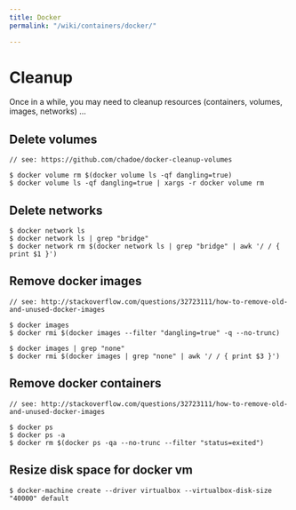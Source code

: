 ```yaml
---
title: Docker
permalink: "/wiki/containers/docker/"

---
```

# Cleanup

Once in a while, you may need to cleanup resources (containers, volumes, images, networks) ...
    
## Delete volumes
    
    // see: https://github.com/chadoe/docker-cleanup-volumes
    
    $ docker volume rm $(docker volume ls -qf dangling=true)
    $ docker volume ls -qf dangling=true | xargs -r docker volume rm
    
## Delete networks

    $ docker network ls  
    $ docker network ls | grep "bridge"   
    $ docker network rm $(docker network ls | grep "bridge" | awk '/ / { print $1 }')
    
## Remove docker images
    
    // see: http://stackoverflow.com/questions/32723111/how-to-remove-old-and-unused-docker-images
    
    $ docker images
    $ docker rmi $(docker images --filter "dangling=true" -q --no-trunc)
    
    $ docker images | grep "none"
    $ docker rmi $(docker images | grep "none" | awk '/ / { print $3 }')

## Remove docker containers

	// see: http://stackoverflow.com/questions/32723111/how-to-remove-old-and-unused-docker-images

	$ docker ps
	$ docker ps -a
	$ docker rm $(docker ps -qa --no-trunc --filter "status=exited")

## Resize disk space for docker vm

	$ docker-machine create --driver virtualbox --virtualbox-disk-size "40000" default